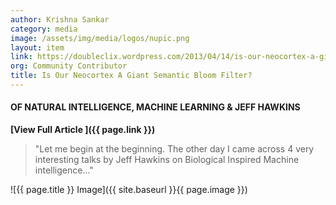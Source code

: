 ```yaml
---
author: Krishna Sankar
category: media
image: /assets/img/media/logos/nupic.png
layout: item
link: https://doubleclix.wordpress.com/2013/04/14/is-our-neocortex-a-giant-semantic-bloom-filter-of-natural-intelligence-machine-learning-jeff-hawkins/
org: Community Contributor
title: Is Our Neocortex A Giant Semantic Bloom Filter?
---
```


#### OF NATURAL INTELLIGENCE, MACHINE LEARNING & JEFF HAWKINS

**[View Full Article <i class="fa fa-fw fa-angle-right"></i>]({{ page.link }})**

> "Let me begin at the beginning. The other day I came across 4 very interesting talks by Jeff Hawkins on Biological Inspired Machine intelligence..."

![{{ page.title }} Image]({{ site.baseurl }}{{ page.image }})
